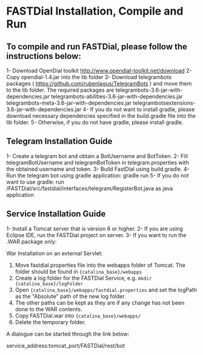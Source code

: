 # FASTDial Installation, Compile and Run

## To compile and run FASTDial, please follow the instructions below:
1- Download OpenDial toolkit http://www.opendial-toolkit.net/download
2- Copy opendial-1.4.jar into the lib folder
3- Download telegrambots packages ( https://github.com/rubenlagus/TelegramBots ) and move them to
   the lib folder. The required packages are 
   telegrambots-3.6-jar-with-dependencies.jar
   telegrambots-abilities-3.6-jar-with-dependencies.jar 
   telegrambots-meta-3.6-jar-with-dependencies.jar
   telegrambotsextensions-3.6-jar-with-dependencies.jar
4- If you do not want to install gradle, please download necessary dependencies specified in the build.gradle file into the lib folder.
5- Otherwise, if you do not have gradle, please install gradle.

## Telegram Installation Guide
1- Create a telegram bot and obtain a BotUsername and BotToken.
2- Fill telegramBotUsername and telegramBotToken in telegram.properties with the obtained username and token.
3- Build FastDial using build.gradle.
4- Run the telegram bot using gradle application: gradle run
5- If you do not want to use gradle: run /FASTDial/src/fastdial/interfaces/telegram/RegisterBot.java as java application


## Service Installation Guide

1- Install a Tomcat server that is version 6 or higher.
2- If you are using Eclipse IDE, run the FASTDial project on server. 
3- If you want to run the .WAR package only:

War Installation on an external Servlet:
1. Move fastdial.properties file into the webapps folder of Tomcat. The folder should be found in `{catalina_base}/webapps`
2. Create a log folder for the FASTDial Service, e.g. `mkdir {catalina_base}/logFolder`
3. Open `{catalina_base}/webapps/fastdial.properties` and set the logPath as the "Absolute" path of the new log folder.
4. The other paths can be kept as they are if any change has not been done to the WAR contents.
5. Copy FASTDial.war into `{catalina_base}/webapps/`
6. Delete the temporary folder.

A dialogue can be started through the link below:

service_address:tomcat_port/FASTDial/rest/bot
